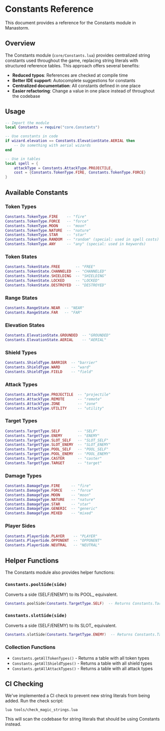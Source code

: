 # Constants Reference

This document provides a reference for the Constants module in Manastorm.

## Overview

The Constants module (`core/Constants.lua`) provides centralized string constants used throughout the game, replacing string literals with structured reference tables. This approach offers several benefits:

- **Reduced typos**: References are checked at compile time
- **Better IDE support**: Autocomplete suggestions for constants
- **Centralized documentation**: All constants defined in one place
- **Easier refactoring**: Change a value in one place instead of throughout the codebase

## Usage

```lua
-- Import the module
local Constants = require("core.Constants")

-- Use constants in code
if wizard.elevation == Constants.ElevationState.AERIAL then
    -- Do something with aerial wizards
end

-- Use in tables
local spell = {
    attackType = Constants.AttackType.PROJECTILE,
    cost = {Constants.TokenType.FIRE, Constants.TokenType.FORCE}
}
```

## Available Constants

### Token Types

```lua
Constants.TokenType.FIRE    -- "fire"
Constants.TokenType.FORCE   -- "force"
Constants.TokenType.MOON    -- "moon"
Constants.TokenType.NATURE  -- "nature"
Constants.TokenType.STAR    -- "star"
Constants.TokenType.RANDOM  -- "random" (special: used in spell costs)
Constants.TokenType.ANY     -- "any" (special: used in keywords)
```

### Token States

```lua
Constants.TokenState.FREE       -- "FREE"
Constants.TokenState.CHANNELED  -- "CHANNELED"
Constants.TokenState.SHIELDING  -- "SHIELDING"
Constants.TokenState.LOCKED     -- "LOCKED"
Constants.TokenState.DESTROYED  -- "DESTROYED"
```

### Range States

```lua
Constants.RangeState.NEAR  -- "NEAR"
Constants.RangeState.FAR   -- "FAR"
```

### Elevation States

```lua
Constants.ElevationState.GROUNDED  -- "GROUNDED"
Constants.ElevationState.AERIAL    -- "AERIAL"
```

### Shield Types

```lua
Constants.ShieldType.BARRIER  -- "barrier"
Constants.ShieldType.WARD     -- "ward"
Constants.ShieldType.FIELD    -- "field"
```

### Attack Types

```lua
Constants.AttackType.PROJECTILE  -- "projectile"
Constants.AttackType.REMOTE      -- "remote"
Constants.AttackType.ZONE        -- "zone"
Constants.AttackType.UTILITY     -- "utility"
```

### Target Types

```lua
Constants.TargetType.SELF        -- "SELF"
Constants.TargetType.ENEMY       -- "ENEMY"
Constants.TargetType.SLOT_SELF   -- "SLOT_SELF"
Constants.TargetType.SLOT_ENEMY  -- "SLOT_ENEMY"
Constants.TargetType.POOL_SELF   -- "POOL_SELF"
Constants.TargetType.POOL_ENEMY  -- "POOL_ENEMY"
Constants.TargetType.CASTER      -- "caster"
Constants.TargetType.TARGET      -- "target"
```

### Damage Types

```lua
Constants.DamageType.FIRE     -- "fire"
Constants.DamageType.FORCE    -- "force"
Constants.DamageType.MOON     -- "moon"
Constants.DamageType.NATURE   -- "nature"
Constants.DamageType.STAR     -- "star"
Constants.DamageType.GENERIC  -- "generic"
Constants.DamageType.MIXED    -- "mixed"
```

### Player Sides

```lua
Constants.PlayerSide.PLAYER    -- "PLAYER"
Constants.PlayerSide.OPPONENT  -- "OPPONENT"
Constants.PlayerSide.NEUTRAL   -- "NEUTRAL"
```

## Helper Functions

The Constants module also provides helper functions:

### `Constants.poolSide(side)`

Converts a side (SELF/ENEMY) to its POOL_ equivalent.

```lua
Constants.poolSide(Constants.TargetType.SELF)  -- Returns Constants.TargetType.POOL_SELF
```

### `Constants.slotSide(side)`

Converts a side (SELF/ENEMY) to its SLOT_ equivalent.

```lua
Constants.slotSide(Constants.TargetType.ENEMY)  -- Returns Constants.TargetType.SLOT_ENEMY
```

### Collection Functions

- `Constants.getAllTokenTypes()` - Returns a table with all token types
- `Constants.getAllShieldTypes()` - Returns a table with all shield types
- `Constants.getAllAttackTypes()` - Returns a table with all attack types

## CI Checking

We've implemented a CI check to prevent new string literals from being added. Run the check script:

```
lua tools/check_magic_strings.lua
```

This will scan the codebase for string literals that should be using Constants instead.